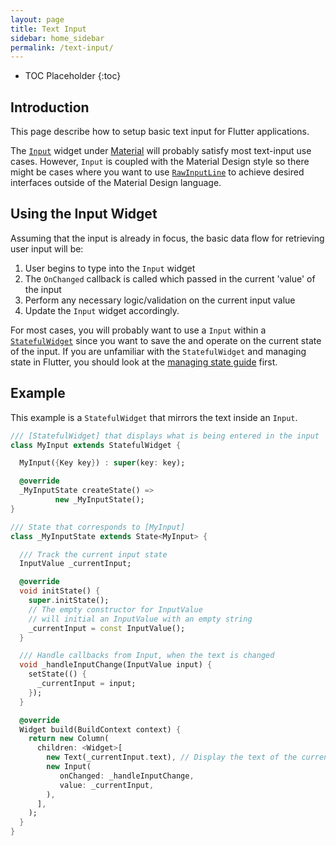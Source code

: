 ```yaml
---
layout: page
title: Text Input
sidebar: home_sidebar
permalink: /text-input/
---
```


* TOC Placeholder
{:toc}

## Introduction

This page describe how to setup basic text input for Flutter applications.

The [`Input`](https://docs.flutter.io/flutter/material/Input-class.html) widget under [Material](https://docs.flutter.io/flutter/material/material-library.html) will probably satisfy most text-input use cases. However, `Input` is coupled with the Material Design style so there might be cases where you want to use [`RawInputLine`](https://docs.flutter.io/flutter/widgets/RawInputLine-class.html) to achieve desired interfaces outside of the Material Design language.


Using the Input Widget
---------

Assuming that the input is already in focus, the basic data flow for retrieving user input will be:

1. User begins to type into the `Input` widget
2. The `OnChanged` callback is called which passed in the current 'value' of the input
3. Perform any necessary logic/validation on the current input value
4. Update the `Input` widget accordingly.

For most cases, you will probably want to use a `Input` within a [`StatefulWidget`](https://docs.flutter.io/flutter/widgets/StatefulWidget-class.html) since you want to save the and operate on the current state of the input. If you are unfamiliar with the `StatefulWidget` and managing state in Flutter, you should look at the [managing state guide](https://flutter.io/widgets-intro/#managing-state) first.

Example
---------

This example is a `StatefulWidget` that mirrors the text inside an `Input`.
```dart
/// [StatefulWidget] that displays what is being entered in the input
class MyInput extends StatefulWidget {

  MyInput({Key key}) : super(key: key);

  @override
  _MyInputState createState() =>
          new _MyInputState();
}

/// State that corresponds to [MyInput]
class _MyInputState extends State<MyInput> {

  /// Track the current input state
  InputValue _currentInput;

  @override
  void initState() {
    super.initState();
    // The empty constructor for InputValue
    // will initial an InputValue with an empty string
    _currentInput = const InputValue();
  }

  /// Handle callbacks from Input, when the text is changed
  void _handleInputChange(InputValue input) {
    setState(() {
      _currentInput = input;
    });
  }

  @override
  Widget build(BuildContext context) {
    return new Column(
      children: <Widget>[
        new Text(_currentInput.text), // Display the text of the current input
        new Input(
           onChanged: _handleInputChange,
           value: _currentInput,
        ),
      ],
    );
  }
}

```
